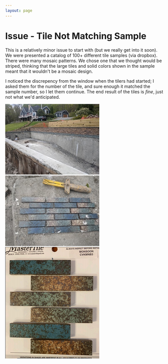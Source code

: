 ```yaml
---
layout: page
---
```


# Issue - Tile Not Matching Sample

This is a relatively minor issue to start with (but we really get into it soon). We were presented a catalog of 100+ different tile samples (via dropbox). There were many mosaic patterns. We chose one that we thought would be striped, thinking that the large tiles and solid colors shown in the sample meant that it wouldn't be a mosaic design. 

I noticed the discrepency from the window when the tilers had started; I asked them for the number of the tile, and sure enough it matched the sample number, so I let them continue. The end result of the tiles is _fine_, just not what we'd anticipated.

<a data-fancybox="tiles" href="images/04-tile1.jpg"><img src="images/small/04-tile1.jpg"></a>
<a data-fancybox="tiles" href="images/04-tile3.jpg"><img src="images/small/04-tile3.jpg"></a>
<a data-fancybox="tiles" href="images/04-tile4.png"><img src="images/small/04-tile4.png"></a>


